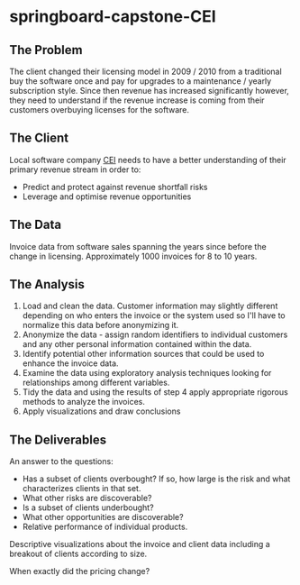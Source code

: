 # springboard-capstone-CEI

## The Problem

The client changed their licensing model in 2009 / 2010 from a traditional buy the software once and pay for upgrades to a maintenance / yearly subscription style. Since then revenue has increased significantly however, they need to understand if the revenue increase is coming from their customers overbuying licenses for the software.

## The Client

Local software company [CEI](http://www.thinkcei.com) needs to have a better understanding of their primary revenue stream in order to:
* Predict and protect against revenue shortfall risks
* Leverage and optimise revenue opportunities

## The Data

Invoice data from software sales spanning the years since before the change in licensing. Approximately 1000 invoices for 8 to 10 years.

## The Analysis

1.  Load and clean the data. Customer information may slightly different depending on who enters the invoice or the system used so I'll have to normalize this data before anonymizing it.
2.  Anonymize the data - assign random identifiers to individual customers and any other personal information contained within the data.
3.  Identify potential other information sources that could be used to enhance the invoice data.
4.  Examine the data using exploratory analysis techniques looking for relationships among different variables.
5.  Tidy the data and using the results of step 4 apply appropriate rigorous methods to analyze the invoices.
6.  Apply visualizations and draw conclusions

## The Deliverables

An answer to the questions:
* Has a subset of clients overbought? If so, how large is the risk and what characterizes clients in that set.
* What other risks are discoverable?
* Is a subset of clients underbought?
* What other opportunities are discoverable?
* Relative performance of individual products.

Descriptive visualizations about the invoice and client data including a breakout of clients according to size.

When exactly did the pricing change?
